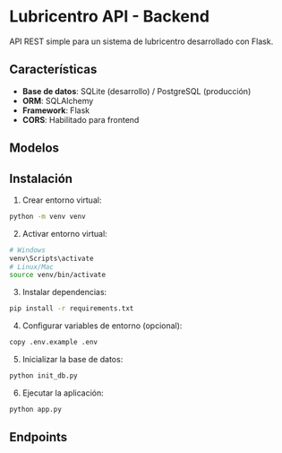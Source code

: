 # Lubricentro API - Backend

API REST simple para un sistema de lubricentro desarrollado con Flask.

## Características

- **Base de datos**: SQLite (desarrollo) / PostgreSQL (producción)
- **ORM**: SQLAlchemy
- **Framework**: Flask
- **CORS**: Habilitado para frontend

## Modelos


## Instalación

1. Crear entorno virtual:
```bash
python -m venv venv
```

2. Activar entorno virtual:
```bash
# Windows
venv\Scripts\activate
# Linux/Mac
source venv/bin/activate
```

3. Instalar dependencias:
```bash
pip install -r requirements.txt
```

4. Configurar variables de entorno (opcional):
```bash
copy .env.example .env
```
5. Inicializar la base de datos:
```bash
python init_db.py
```

6. Ejecutar la aplicación:
```bash
python app.py
```

## Endpoints

